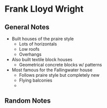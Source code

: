 # Frank Lloyd Wright

## General Notes
- Built houses of the praire style
    - Lots of horizontals
    - Low roofs
    - Overhangs
- Also built textile block houses
     - Geometrical concrete blocks w/ patterns
- Most famous for the Fallingwater house
    - Follows praire style but completely new
    - Flying balconies
    - 

## Random Notes